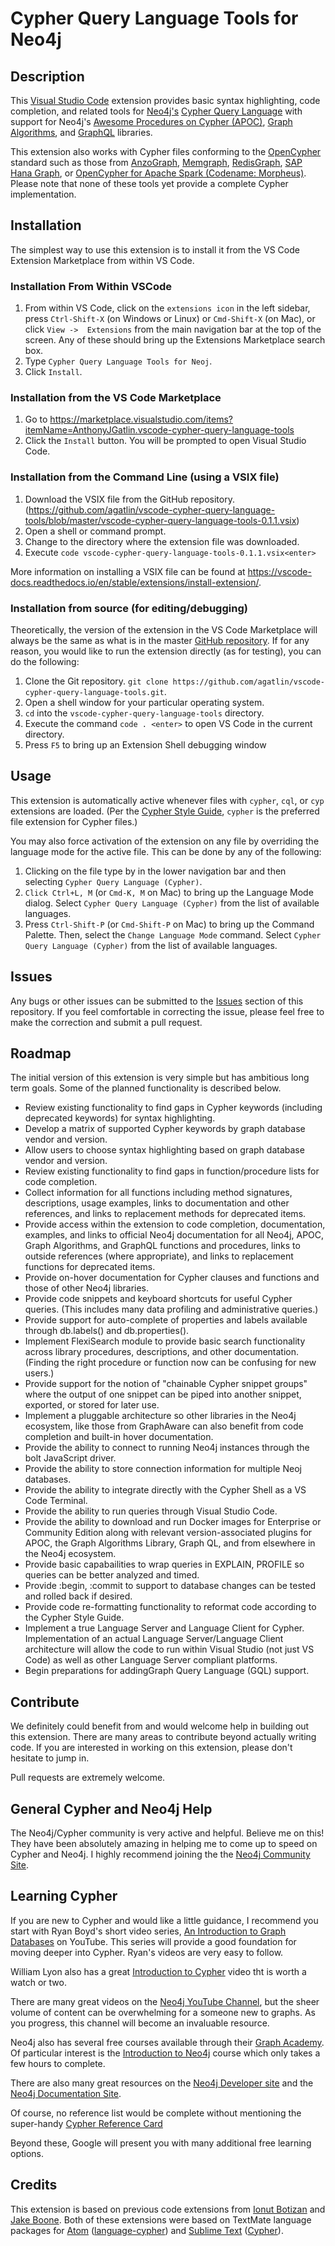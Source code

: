# Cypher Query Language Tools for Neo4j

## Description

This [Visual Studio Code](https://code.visualstudio.com/) extension provides basic syntax highlighting, code completion, and related tools for [Neo4j's](http://neo4j.com/) [Cypher Query Language](http://neo4j.com/developer/cypher/) with support for Neo4j's [Awesome Procedures on Cypher (APOC)](https://neo4j.com/docs/labs/apoc/current/), [Graph Algorithms](https://neo4j.com/docs/graph-algorithms/current/), and [GraphQL](https://neo4j.com/labs/grandstack-graphql/) libraries.

This extension also works with Cypher files conforming to the [OpenCypher](https://www.opencypher.org/) standard such as those from [AnzoGraph](https://www.cambridgesemantics.com/product/anzograph/), [Memgraph](https://memgraph.com/), [RedisGraph](https://oss.redislabs.com/redisgraph/), [SAP Hana Graph](https://help.sap.com/viewer/f381aa9c4b99457fb3c6b53a2fd29c02/2.0.00/en-US/4c3ee700e7a8458baed3f1141d9380f3.html), or [OpenCypher for Apache Spark (Codename: Morpheus)](https://github.com/opencypher/morpheus). Please note that none of these tools yet provide a complete Cypher implementation.

## Installation

The simplest way to use this extension is to install it from the VS Code Extension Marketplace from within VS Code.

### Installation From Within VSCode

1. From within VS Code, click on the ```extensions icon``` in the left sidebar, press ```Ctrl-Shift-X``` (on Windows or Linux) or ```Cmd-Shift-X``` (on Mac), or click ```View ->  Extensions``` from the main navigation bar at the top of the screen. Any of these should bring up the Extensions Marketplace search box.
2. Type ```Cypher Query Language Tools for Neoj```.
3. Click ``Install``.

### Installation from the VS Code Marketplace

1. Go to  https://marketplace.visualstudio.com/items?itemName=AnthonyJGatlin.vscode-cypher-query-language-tools
2. Click the ```Install``` button. You will be prompted to open Visual Studio Code.

### Installation from the Command Line (using a VSIX file)

1. Download the VSIX file from the GitHub repository. (https://github.com/agatlin/vscode-cypher-query-language-tools/blob/master/vscode-cypher-query-language-tools-0.1.1.vsix)
2. Open a shell or command prompt.
3. Change to the directory where the extension file was downloaded.
4. Execute ```code vscode-cypher-query-language-tools-0.1.1.vsix<enter>```

More information on installing a VSIX file can be found at https://vscode-docs.readthedocs.io/en/stable/extensions/install-extension/.

### Installation from source (for editing/debugging)

Theoretically, the version of the extension in the VS Code Marketplace will always be the same as what is in the master [GitHub repository](https://github.com/agatlin/vscode-cypher-query-language-tools). If for any reason, you would like to run the extension directly (as for testing), you can do the following:

1. Clone the Git repository. ```git clone https://github.com/agatlin/vscode-cypher-query-language-tools.git```.
2. Open a shell window for your particular operating system. 
3. ```cd``` into the ```vscode-cypher-query-language-tools``` directory.
4. Execute the command ```code . <enter>``` to open VS Code in the current directory.
5. Press ```F5``` to bring up an Extension Shell debugging window

## Usage

This extension is automatically active whenever files with ```cypher```, ```cql```, or ```cyp``` extensions are loaded. (Per the [Cypher Style Guide](https://neo4j.com/developer/cypher-style-guide/), ```cypher``` is the preferred file extension for Cypher files.)

You may also force activation of the extension on any file by overriding the language mode for the active file. This can be done by any of the following:

1. Clicking on the file type by in the lower navigation bar and then selecting ```Cypher Query Language (Cypher)```.
2. ```Click Ctrl+L, M``` (or ```Cmd-K, M``` on Mac) to bring up the Language Mode dialog. Select ```Cypher Query Language (Cypher)``` from the list of available languages.
3. Press ```Ctrl-Shift-P``` (or ```Cmd-Shift-P``` on Mac) to bring up the Command Palette. Then, select the ```Change Language Mode``` command. Select ```Cypher Query Language (Cypher)``` from the list of available languages.

## Issues

Any bugs or other issues can be submitted to the [Issues](https://github.com/agatlin/vscode-cypher-query-language-tools/issues) section of this repository. If you feel comfortable in correcting the issue, please feel free to make the correction and submit a pull request.

## Roadmap

The initial version of this extension is very simple but has ambitious long term goals. Some of the planned functionality is described below.

- Review existing functionality to find gaps in Cypher keywords (including deprecated keywords) for syntax highlighting.
- Develop a matrix of supported Cypher keywords by graph database vendor and version.
- Allow users to choose syntax highlighting based on graph database vendor and version.
- Review existing functionality to find gaps in function/procedure lists for code completion.
- Collect information for all functions including method signatures, descriptions, usage examples, links to documentation and other references, and links to replacement methods for deprecated items.
- Provide access within the extension to code completion, documentation, examples, and links to official Neo4j documentation for all Neo4j, APOC, Graph Algorithms, and GraphQL functions and procedures, links to outside references (where appropriate), and links to replacement functions for deprecated items.
- Provide on-hover documentation for Cypher clauses and functions and those of other Neo4j libraries.
- Provide code snippets and keyboard shortcuts for useful Cypher queries. (This includes many data profiling and administrative queries.)
- Provide support for auto-complete of properties and labels available through db.labels() and db.properties().
- Implement FlexiSearch module to provide basic search functionality across library procedures, descriptions, and other documentation. (Finding the right procedure or function now can be confusing for new users.)
- Provide support for the notion of "chainable Cypher snippet groups" where the output of one snippet can be piped into another snippet, exported, or stored for later use.
- Implement a pluggable architecture so other libraries in the Neo4j ecosystem, like those from GraphAware can also benefit from code completion and built-in hover documentation.
- Provide the ability to connect to running Neo4j instances through the bolt JavaScript driver.
- Provide the ability to store connection information for multiple Neoj databases.
- Provide the ability to integrate directly with the Cypher Shell as a VS Code Terminal.
- Provide the ability to run queries through Visual Studio Code.
- Provide the ability to download and run Docker images for Enterprise or Community Edition along with relevant version-associated plugins for APOC, the Graph Algorithms Library, Graph QL, and from elsewhere in the Neo4j ecosystem.
- Provide basic capabailities to wrap queries in EXPLAIN, PROFILE so queries can be better analyzed and timed.
- Provide :begin, :commit to support to database changes can be tested and rolled back if desired.
- Provide code re-formatting functionality to reformat code according to the Cypher Style Guide.
- Implement a true Language Server and Language Client for Cypher. Implementation of an actual Language Server/Language Client architecture will allow the code to run within Visual Studio (not just VS Code) as well as other Language Server compliant platforms.
- Begin preparations for addingGraph Query Language (GQL) support.

## Contribute

We definitely could benefit from and would welcome help in building out this extension. There are many areas to contribute beyond actually writing code. If you are interested in working on this extension, please don't hesitate to jump in.

Pull requests are extremely welcome.

## General Cypher and Neo4j Help

The Neo4j/Cypher community is very active and helpful. Believe me on this! They have been absolutely amazing in helping me to come up to speed on Cypher and Neo4j. I highly recommend joining the the [Neo4j Community Site](https://community.neo4j.com/?_ga=2.201721425.1386257111.1569456106-1047916977.1567363285).

## Learning Cypher

If you are new to Cypher and would like a little guidance, I recommend you start with Ryan Boyd's short video series, [An Introduction to Graph Databases](https://www.youtube.com/watch?v=5Tl8WcaqZoc&list=PL9Hl4pk2FsvWM9GWaguRhlCQ-pa-ERd4U) on YouTube. This series will provide a good foundation for moving deeper into Cypher. Ryan's videos are very easy to follow.

William Lyon also has a great [Introduction to Cypher](https://www.youtube.com/watch?v=pMjwgKqMzi8&t=7s) video tht is worth a watch or two.

There are many great videos on the [Neo4j YouTube Channel](https://www.youtube.com/channel/UCvze3hU6OZBkB1vkhH2lH9Q), but the sheer volume of content can be overwhelming for a someone new to graphs. As you progress, this channel will become an invaluable resource.

Neo4j also has several free courses available through their [Graph Academy](https://neo4j.com/graphacademy/online-training/). Of particular interest is the [Introduction to Neo4j](https://neo4j.com/graphacademy/online-training/introduction-to-neo4j/) course which only takes a few hours to complete.

There are also many great resources on the [Neo4j Developer site](https://neo4j.com/developer/) and the [Neo4j Documentation Site](https://neo4j.com/docs/).

Of course, no reference list would be complete without mentioning the super-handy [Cypher Reference Card](https://neo4j.com/docs/cypher-refcard/current/)

Beyond these, Google will present you with many additional free learning options.

## Credits

This extension is based on previous code extensions from [Ionut Botizan](https://github.com/ionut-botizan/vscode-cypher-ql) and [Jake Boone](https://github.com/jakeboone02/cypher-query-language). Both of these extensions were based on TextMate language packages for [Atom](http://atom.io) ([language-cypher](https://github.com/tobiashm/language-cypher)) and [Sublime Text](https://www.sublimetext.com/) ([Cypher](https://github.com/kollhof/sublime-cypher)).
